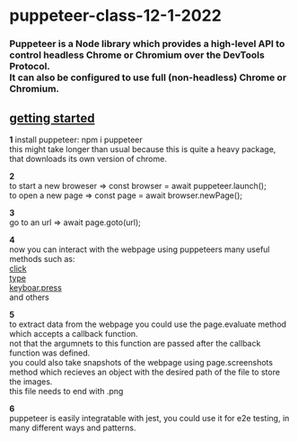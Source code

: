 # puppeteer-class-12-1-2022

### Puppeteer is a Node library which provides a high-level API to control headless Chrome or Chromium over the DevTools Protocol. <br />It can also be configured to use full (non-headless) Chrome or Chromium.



## <ins>getting started</ins>
<b>1</b> 
install puppeteer: npm i puppeteer <br />
this might take longer than usual because this is quite a heavy package, that downloads its own version of chrome.

<b>2</b> <br />
to start a new broweser => const browser = await puppeteer.launch(); <br />
to open a new page => const page = await browser.newPage();

<b>3</b><br />
go to an url => await page.goto(url); 

<b>4</b><br />
now you can interact with the webpage using puppeteers many useful methods such as: <br />
<ins>click</ins> <br />
<ins>type</ins> <br />
<ins>keyboar.press</ins> <br />
and others <br />

<b>5</b> <br />
to extract data from the webpage you could use the page.evaluate method <br />
which accepts a callback function. <br />
not that the argumnets to this function are passed after the callback function was defined.<br />
you could also take snapshots of the webpage using page.screenshots method which recieves an object with the desired path of the file to store the images. <br />
this file needs to end with .png 

<b>6</b> <br />
puppeteer is easily integratable with jest, you could use it for e2e testing, in many different ways and patterns.
